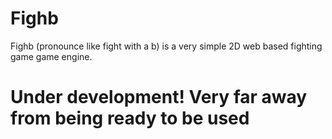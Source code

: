 # Fighb
Fighb (pronounce like fight with a b) is a very simple 2D web based fighting game game engine.

# Under development! Very far away from being ready to be used
